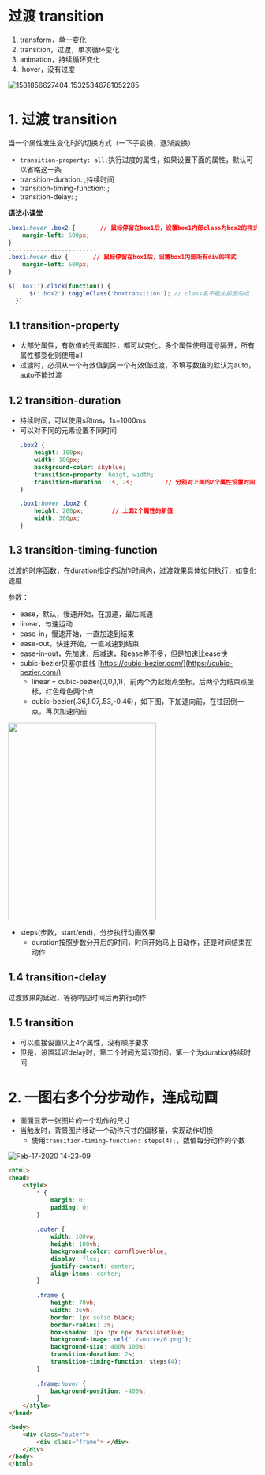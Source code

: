 # 过渡 transition
1. transform，单一变化
2. transition，过渡，单次循环变化
3. animation，持续循环变化
4. :hover，没有过度

![1581856627404_15325346781052285](https://user-images.githubusercontent.com/26485327/74643933-7d823280-51b0-11ea-8be5-45cca86747ab.png)

# 1. 过渡 transition
当一个属性发生变化时的切换方式（一下子变换，逐渐变换）

- `transition-property: all;`执行过度的属性，如果设置下面的属性，默认可以省略这一条
- transition-duration: ;持续时间
- transition-timing-function: ;
- transition-delay: ;

**语法小课堂**
```css
.box1:hover .box2 {       // 鼠标停留在box1后，设置box1内部class为box2的样式
    margin-left: 600px;
}
-------------------------
.box1:hover div {       // 鼠标停留在box1后，设置box1内部所有div的样式
    margin-left: 600px;
}
```

```javascript
$('.box1').click(function() {
      $('.box2').toggleClass('boxtransition'); // class名不能加前面的点
  })
```

## 1.1 transition-property
- 大部分属性，有数值的元素属性，都可以变化。多个属性使用逗号隔开，所有属性都变化则使用all
- 过渡时，必须从一个有效值到另一个有效值过渡，不填写数值的默认为auto，auto不能过渡

## 1.2 transition-duration
- 持续时间，可以使用s和ms，1s=1000ms
- 可以对不同的元素设置不同时间
    ```css
    .box2 {
        height: 100px;
        width: 100px;
        background-color: skyblue;
        transition-property: heigt, width;  
        transition-duration: 1s, 2s;         // 分别对上面的2个属性设置时间   
    }

    .box1:hover .box2 {
        height: 200px;        // 上面2个属性的新值
        width: 300px;
    }
    ```
    
## 1.3 transition-timing-function
过渡的时序函数，在duration指定的动作时间内，过渡效果具体如何执行，如变化速度

参数：
- ease，默认，慢速开始，在加速，最后减速
- linear，匀速运动
- ease-in，慢速开始，一直加速到结束
- ease-out，快速开始，一直减速到结束
- ease-in-out，先加速，后减速，和ease差不多，但是加速比ease快
- cubic-bezier贝塞尔曲线 [https://cubic-bezier.com/](https://cubic-bezier.com/)
    - linear = cubic-bezier(0,0,1,1)，前两个为起始点坐标，后两个为结束点坐标，红色绿色两个点
    - cubic-bezier(.36,1.07,.53,-0.46)，如下图，下加速向前，在往回倒一点，再次加速向前
<img height="400" width="300" src="https://user-images.githubusercontent.com/26485327/74625124-2d8e7600-5186-11ea-9fe1-51685f2a8404.png">

- steps(步数，start/end)，分步执行动画效果
    - duration按照步数分开后的时间，时间开始马上旧动作，还是时间结束在动作
    
## 1.4 transition-delay
过渡效果的延迟，等待响应时间后再执行动作
    
    
## 1.5 transition
- 可以直接设置以上4个属性，没有顺序要求
- 但是，设置延迟delay时，第二个时间为延迟时间，第一个为duration持续时间
    
    
    
# 2. 一图右多个分步动作，连成动画
- 画面显示一张图片的一个动作的尺寸
- 当触发时，背景图片移动一个动作尺寸的偏移量，实现动作切换
    - 使用`transition-timing-function: steps(4);`，数值每分动作的个数

![Feb-17-2020 14-23-09](https://user-images.githubusercontent.com/26485327/74628613-11440680-5191-11ea-82ac-37a0bda88568.gif)

```html
<html>
<head>
    <style>
        * {
            margin: 0;
            padding: 0;
        }
        
        .outer {
            width: 100vw;
            height: 100vh;
            background-color: cornflowerblue;
            display: flex;
            justify-content: center;
            align-items: center;
        }
        
        .frame {
            height: 70vh;
            width: 36vh;
            border: 1px solid black;
            border-radius: 3%;
            box-shadow: 3px 3px 6px darkslateblue;
            background-image: url('./source/0.png');
            background-size: 400% 100%;
            transition-duration: 2s;
            transition-timing-function: steps(4);
        }
        
        .frame:hover {
            background-position: -400%;
        }
    </style>
</head>

<body>
    <div class="outer">
        <div class="frame"> </div>
    </div>
</body>
</html>
```












